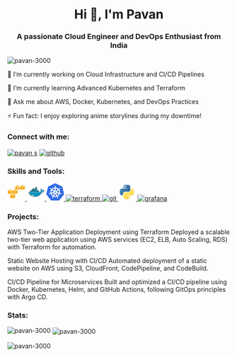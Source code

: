 <h1 align="center">Hi 👋, I'm Pavan</h1> <h3 align="center">A passionate Cloud Engineer and DevOps Enthusiast from India</h3> <p align="left"> <img src="https://komarev.com/ghpvc/?username=pavan-3000&label=Profile%20views&color=0e75b6&style=flat" alt="pavan-3000" /> </p>
🔭 I’m currently working on Cloud Infrastructure and CI/CD Pipelines

🌱 I’m currently learning Advanced Kubernetes and Terraform

💬 Ask me about AWS, Docker, Kubernetes, and DevOps Practices

⚡ Fun fact: I enjoy exploring anime storylines during my downtime!

<h3 align="left">Connect with me:</h3> <p align="left"> <a href="https://linkedin.com/in/pavan3000" target="blank"><img align="center" src="https://raw.githubusercontent.com/rahuldkjain/github-profile-readme-generator/master/src/images/icons/Social/linked-in-alt.svg" alt="pavan s" height="30" width="40" /></a> <a href="https://github.com/pavan-3000" target="blank"><img align="center" src="https://raw.githubusercontent.com/rahuldkjain/github-profile-readme-generator/master/src/images/icons/Social/github.svg" alt="github" height="30" width="40" /></a> </p> <h3 align="left">Skills and Tools:</h3> <p align="left"> <a href="https://aws.amazon.com/" target="_blank" rel="noreferrer"> <img src="https://raw.githubusercontent.com/devicons/devicon/master/icons/amazonwebservices/amazonwebservices-original.svg" alt="aws" width="40" height="40"/> </a> <a href="https://www.docker.com/" target="_blank" rel="noreferrer"> <img src="https://raw.githubusercontent.com/devicons/devicon/master/icons/docker/docker-original.svg" alt="docker" width="40" height="40"/> </a> <a href="https://kubernetes.io/" target="_blank" rel="noreferrer"> <img src="https://raw.githubusercontent.com/devicons/devicon/master/icons/kubernetes/kubernetes-plain.svg" alt="kubernetes" width="40" height="40"/> </a> <a href="https://www.terraform.io/" target="_blank" rel="noreferrer"> <img src="https://www.vectorlogo.zone/logos/terraformio/terraformio-icon.svg" alt="terraform" width="40" height="40"/> </a> <a href="https://git-scm.com/" target="_blank" rel="noreferrer"> <img src="https://www.vectorlogo.zone/logos/git-scm/git-scm-icon.svg" alt="git" width="40" height="40"/> </a> <a href="https://www.python.org" target="_blank" rel="noreferrer"> <img src="https://raw.githubusercontent.com/devicons/devicon/master/icons/python/python-original.svg" alt="python" width="40" height="40"/> </a> <a href="https://grafana.com/" target="_blank" rel="noreferrer"> <img src="https://raw.githubusercontent.com/grafana/grafana/master/docs/logo/grafana-logo.svg" alt="grafana" width="40" height="40"/> </a> </p> <h3 align="left">Projects:</h3>
AWS Two-Tier Application Deployment using Terraform
Deployed a scalable two-tier web application using AWS services (EC2, ELB, Auto Scaling, RDS) with Terraform for automation.

Static Website Hosting with CI/CD
Automated deployment of a static website on AWS using S3, CloudFront, CodePipeline, and CodeBuild.

CI/CD Pipeline for Microservices
Built and optimized a CI/CD pipeline using Docker, Kubernetes, Helm, and GitHub Actions, following GitOps principles with Argo CD.

<h3 align="left">Stats:</h3> <p><img align="left" src="https://github-readme-stats.vercel.app/api/top-langs?username=pavan-3000&show_icons=true&locale=en&layout=compact" alt="pavan-3000" /></p> <p>&nbsp;<img align="center" src="https://github-readme-stats.vercel.app/api?username=pavan-3000&show_icons=true&locale=en" alt="pavan-3000" /></p> <p><img align="center" src="https://github-readme-streak-stats.herokuapp.com/?user=pavan-3000&" alt="pavan-3000" /></p>
